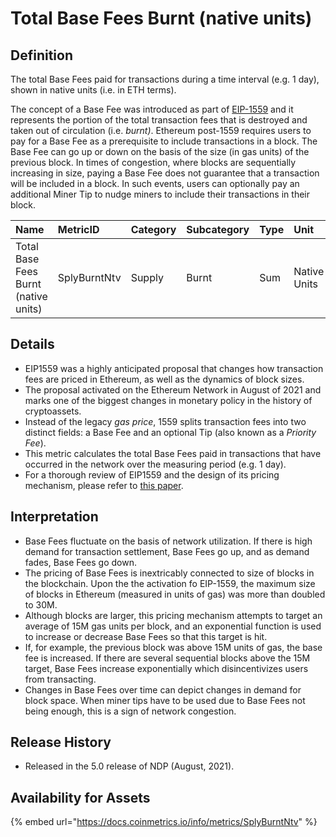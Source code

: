 # Total Base Fees Burnt \(native units\)

## Definition

The total Base Fees paid for transactions during a time interval \(e.g. 1 day\), shown in native units \(i.e. in ETH terms\).

The concept of a Base Fee was introduced as part of [EIP-1559](https://notes.ethereum.org/@vbuterin/eip-1559-faq) and it represents the portion of the total transaction fees that is destroyed and taken out of circulation \(i.e. _burnt\)_. Ethereum post-1559 requires users to pay for a Base Fee as a prerequisite to include transactions in a block. The Base Fee can go up or down on the basis of the size \(in gas units\) of the previous block. In times of congestion, where blocks are sequentially increasing in size, paying a Base Fee does not guarantee that a transaction will be included in a block. In such events, users can optionally pay an additional Miner Tip to nudge miners to include their transactions in their block.

| Name | MetricID | Category | Subcategory | Type | Unit | Interval |
| :--- | :--- | :--- | :--- | :--- | :--- | :--- |
| Total Base Fees Burnt \(native units\) | SplyBurntNtv | Supply | Burnt | Sum | Native Units | 1 day |

## Details

* EIP1559 was a highly anticipated proposal that changes how transaction fees are priced in Ethereum, as well as the dynamics of block sizes.
* The proposal activated on the Ethereum Network in August of 2021 and marks one of the biggest changes in monetary policy in the history of cryptoassets.
* Instead of the legacy _gas price_, 1559 splits transaction fees into two distinct fields: a Base Fee and an optional Tip \(also known as a _Priority Fee_\).
* This metric calculates the total Base Fees paid in transactions that have occurred in the network over the measuring period \(e.g. 1 day\).
* For a thorough review of EIP1559 and the design of its pricing mechanism, please refer to [this paper](https://arxiv.org/pdf/2012.00854.pdf).

## Interpretation

* Base Fees fluctuate on the basis of network utilization. If there is high demand for transaction settlement, Base Fees go up, and as demand fades, Base Fees go down. 
* The pricing of Base Fees is inextricably connected to size of blocks in the blockchain. Upon the the activation fo EIP-1559, the maximum size of blocks in Ethereum \(measured in units of gas\) was more than doubled to 30M.
* Although blocks are larger, this pricing mechanism attempts to target an average of 15M gas units per block, and an exponential function is used to increase or decrease Base Fees so that this target is hit.
* If, for example, the previous block was above 15M units of gas, the base fee is increased. If there are several sequential blocks above the 15M target, Base Fees increase exponentially which disincentivizes users from transacting. 
* Changes in Base Fees over time can depict changes in demand for block space. When miner tips have to be used due to Base Fees not being enough, this is a sign of network congestion. 

## Release History

* Released in the 5.0 release of NDP \(August, 2021\).

## Availability for Assets

{% embed url="https://docs.coinmetrics.io/info/metrics/SplyBurntNtv" %}



